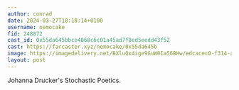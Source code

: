 ```yaml
---
author: conrad
date: 2024-03-27T18:18:14+0100
username: nemocake
fid: 248872
cast_id: 0x55da645bbce4868c6c01a45ad7f8ed5eedd43f52
cast: https://farcaster.xyz/nemocake/0x55da645b
image: https://imagedelivery.net/BXluQx4ige9GuW0Ia56BHw/edcacec0-f314-42b0-e216-baab86269400/original
layout: post
---
```


Johanna Drucker's Stochastic Poetics.

<img src='https://imagedelivery.net/BXluQx4ige9GuW0Ia56BHw/edcacec0-f314-42b0-e216-baab86269400/original' alt='' referrerpolicy='no-referrer'/>
